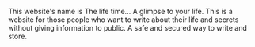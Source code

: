 This website's name is The life time...
A glimpse to your life.
This is a website for those people who want to write about their life and secrets without giving information to public.
A safe and secured way to write and store.
